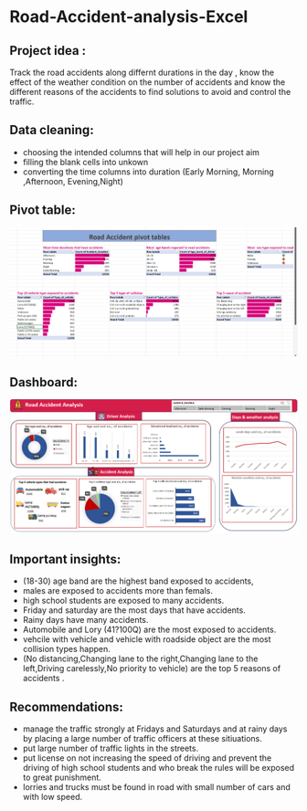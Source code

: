 # Road-Accident-analysis-Excel
## Project idea :
Track the road accidents along differnt durations in the day , know the effect of the weather condition on the number of accidents and know the different reasons of the accidents to find solutions to avoid and control the traffic.
## Data cleaning:
- choosing the intended columns that will help in our project aim
- filling the blank cells into unkown
- converting the time columns into duration (Early Morning, Morning ,Afternoon, Evening,Night)
## Pivot table:
![Alt text](https://github.com/Arwa988/Road-Accident-analysis-Excel-/blob/main/pivot.png)
## Dashboard:
![Alt text](https://github.com/Arwa988/Road-Accident-analysis-Excel-/blob/main/images/Road%20Analysis%20dataset.png)
## Important insights:
- (18-30) age band are the highest band exposed to accidents,
- males are exposed to accidents more than femals.
- high school students are exposed to many accidents.
- Friday and saturday are the most days that have accidents.
- Rainy days have many accidents.
- Automobile and Lory (41?100Q) are the most exposed to accidents.
- vehcile with vehicle and vehicle with roadside object are the most collision types happen.
- (No distancing,Changing lane to the right,Changing lane to the left,Driving carelessly,No priority to vehicle) are the top 5 reasons of accidents .
## Recommendations:
- manage the traffic strongly at Fridays and Saturdays and at rainy days by placing a large number of traffic officers at these sitiuations.
- put large number of traffic lights in the streets.
- put license on not increasing the speed of driving and prevent the driving of  high school students and who break the rules will be exposed to great punishment.
- lorries and trucks must be found in road with small number of cars and with low speed.

